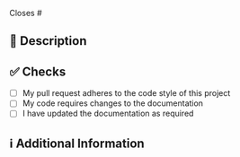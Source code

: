 <!-- 
Thanks for creating this pull request 🤗

Please make sure that the pull request is limited to one type (docs, feature, etc.) and keep it as small as possible. You can open multiple prs instead of opening a huge one.
-->

<!-- If this pull request closes an issue, please mention the issue number below -->
Closes # <!-- Issue # here -->

## 📑 Description
<!-- Add a brief description of the pr -->

<!-- You can also choose to add a list of changes and if they have been completed or not by using the markdown to-do list syntax
- [ ] Not Completed
- [x] Completed
-->

## ✅ Checks
<!-- Make sure to check the following fields as needed - -->
- [ ] My pull request adheres to the code style of this project
- [ ] My code requires changes to the documentation
- [ ] I have updated the documentation as required

## ℹ Additional Information
<!-- Any additional information like breaking changes, dependencies added, screenshots, comparisons between new and old behavior, etc. -->